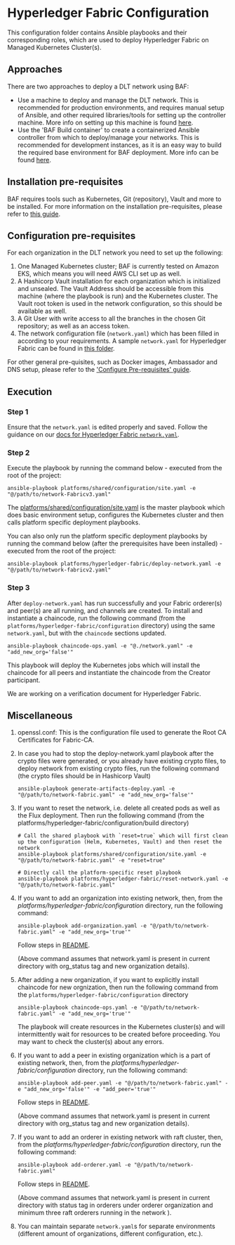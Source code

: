 # Hyperledger Fabric Configuration
This configuration folder contains Ansible playbooks and their corresponding roles, which are used to deploy Hyperledger Fabric on Managed Kubernetes Cluster(s).


## Approaches
There are two approaches to deploy a DLT network using BAF: 
- Use a machine to deploy and manage the DLT network. This is recommended for production environments, and requires manual setup of Ansible, and other required libraries/tools for setting up the controller machine. More info on setting up this machine is found [here](https://blockchain-automation-framework.readthedocs.io/en/latest/operations/configure_prerequisites.html#ansible-inventory-file).
- Use the 'BAF Build container' to create a containerized Ansible controller from which to deploy/manage your networks. This is recommended for development instances, as it is an easy way to build the required base environment for BAF deployment. More info can be found [here](https://blockchain-automation-framework.readthedocs.io/en/latest/developer/docker-build.html).

## Installation pre-requisites
BAF requires tools such as Kubernetes, Git (repository), Vault and more to be installed.
For more information on the installation pre-requisites, please refer to [this guide](https://blockchain-automation-framework.readthedocs.io/en/latest/prerequisites.html).

## Configuration pre-requisites
For each organization in the DLT network you need to set up the following:
1. One Managed Kubernetes cluster; BAF is currently tested on Amazon EKS, which means you will need AWS CLI set up as well.
2. A Hashicorp Vault installation for each organization which is initialized and unsealed. The Vault Address should be accessible from this machine (where the playbook is run) and the Kubernetes cluster. The Vault root token is used in the network configuration, so this should be available as well.
3. A Git User with write access to all the branches in the chosen Git repository; as well as an access token.
4. The network configuration file (`network.yaml`) which has been filled in according to your requirements. A sample `network.yaml` for Hyperledger Fabric can be found in [this folder](./samples/).

For other general pre-quisites, such as Docker images, Ambassador and DNS setup, please refer to the ['Configure Pre-requisites' guide](https://blockchain-automation-framework.readthedocs.io/en/latest/operations/configure_prerequisites.html).

## Execution 
### Step 1
Ensure that the `network.yaml` is edited properly and saved. Follow the guidance on our [docs for Hyperledger Fabric `network.yaml`](https://blockchain-automation-framework.readthedocs.io/en/latest/operations/fabric_networkyaml.html).

### Step 2
Execute the playbook by running the command below - executed from the root of the project:
```
ansible-playbook platforms/shared/configuration/site.yaml -e "@/path/to/network-Fabricv3.yaml"
```
The [platforms/shared/configuration/site.yaml](../../shared/configuration/site.yaml) is the master playbook which does basic environment setup, configures the Kubernetes cluster and then calls platform specific deployment playbooks.

You can also only run the platform specific deployment playbooks by running the command below (after the prerequisites have been installed) - executed from the root of the project:
```
ansible-playbook platforms/hyperledger-fabric/deploy-network.yaml -e "@/path/to/network-fabricv2.yaml"
```


### Step 3
After `deploy-network.yaml` has run successfully and your Fabric orderer(s) and peer(s) are all running, and channels are created. To install and instantiate a chaincode, run the following command (from the `platforms/hyperledger-fabric/configuration` directory) using the same `network.yaml`, but with the `chaincode` sections updated.
```
ansible-playbook chaincode-ops.yaml -e "@./network.yaml" -e "add_new_org='false'"
```
This playbook will deploy the Kubernetes jobs which will install the chaincode for all peers and instantiate the chaincode from the Creator participant.

We are working on a verification document for Hyperledger Fabric.

## Miscellaneous

1. openssl.conf: This is the configuration file used to generate the Root CA Certificates for Fabric-CA.

2. In case you had to stop the deploy-network.yaml playbook after the crypto files were generated, or you already have existing crypto files, to deploy network from existing crypto files, run the following command (the crypto files should be in Hashicorp Vault)
    ```
    ansible-playbook generate-artifacts-deploy.yaml -e "@/path/to/network-fabric.yaml" -e "add_new_org='false'"
    ```

3. If you want to reset the network, i.e. delete all created pods as well as the Flux deployment. Then run the following command (from the platforms/hyperledger-fabric/configuration/build directory)
    ```
    # Call the shared playbook with `reset=true` which will first clean up the configuration (Helm, Kubernetes, Vault) and then reset the network
    ansible-playbook platforms/shared/configuration/site.yaml -e "@/path/to/network-fabric.yaml" -e "reset=true"  
    ```
    ```
    # Directly call the platform-specific reset playbook
    ansible-playbook platforms/hyperledger-fabric/reset-network.yaml -e "@/path/to/network-fabric.yaml" 
    ```
4. If you want to add an organization into existing network, then, from the *platforms/hyperledger-fabric/configuration* directory, run the following command: 
    ```
    ansible-playbook add-organization.yaml -e "@/path/to/network-fabric.yaml" -e "add_new_org='true'"
    ```
    Follow steps in [README](https://blockchain-automation-framework.readthedocs.io/en/latest/operations/adding_new_org_fabric.html).

    (Above command assumes that network.yaml is present in current directory with org_status tag and new organization details).<br>

5. After adding a new organization, if you want to explicitly install chaincode for new orgnization, then run the following command from the `platforms/hyperledger-fabric/configuration` directory
    ```
    ansible-playbook chaincode-ops.yaml -e "@/path/to/network-fabric.yaml" -e "add_new_org='true'"
    ```
    The playbook will create resources in the Kubernetes cluster(s) and will intermittently wait for resources to be created before proceeding. You may want to check the cluster(s) about any errors.

6. If you want to add a peer in existing organization which is a part of existing network, then, from the *platforms/hyperledger-fabric/configuration* directory, run the following command: 
    ```
    ansible-playbook add-peer.yaml -e "@/path/to/network-fabric.yaml" -e "add_new_org='false'" -e "add_peer='true'"
    ```
    Follow steps in [README](https://github.com/hyperledger-labs/blockchain-automation-framework/docs/source/operations/adding_new_peer_fabric.md).

    (Above command assumes that network.yaml is present in current directory with org_status tag and new organization details).<br>

7. If you want to add an orderer in existing network with raft cluster, then, from the *platforms/hyperledger-fabric/configuration* directory, run the following command: 
    ```
    ansible-playbook add-orderer.yaml -e "@/path/to/network-fabric.yaml"
    ```
    Follow steps in [README](https://github.com/hyperledger-labs/blockchain-automation-framework/docs/source/operations/adding_new_orderer_fabric.md).

    (Above command assumes that network.yaml is present in current directory with status tag in orderers under orderer organization and minimum three raft orderers running in the network ).<br>

8. You can maintain separate `network.yaml`s for separate environments (different amount of organizations, different configuration, etc.).